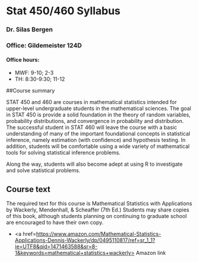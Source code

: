 # Stat 450/460 Syllabus
### Dr. Silas Bergen
### Office:  Gildemeister 124D
#### Office hours:
  * MWF: 9-10; 2-3
  * TH: 8:30-9:30; 11-12


##Course summary

STAT 450 and 460 are courses in mathematical statistics intended for upper-level undergraduate students in the mathematical sciences. The goal in STAT 450 is provide a solid foundation in the theory of random variables, probability distributions, and convergence in probability and distribution. The successful student in STAT 460 will leave the course with a basic understanding of many of the important foundational concepts in statistical inference, namely estimation (with confidence) and hypothesis testing. In addition, students will be comfortable using a wide variety of mathematical tools for solving statistical inference problems. 

Along the way, students will also become adept at using R to investigate and solve statistical problems.  

## Course text

The required text for this course is Mathematical Statistics with Applications by Wackerly, Mendenhall, & Scheaffer (7th Ed.)  Students may share copies of this book, although students planning on continuing to graduate school are encouraged to have their own copy.  

* <a href=https://www.amazon.com/Mathematical-Statistics-Applications-Dennis-Wackerly/dp/0495110817/ref=sr_1_1?ie=UTF8&qid=1471463588&sr=8-1&keywords=mathematical+statistics+wackerly> Amazon link </a> 
